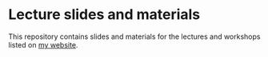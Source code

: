 # Lecture slides and materials

This repository contains slides and materials for the lectures and workshops listed on [my website](https://remidefleurian.com/about/#teaching).